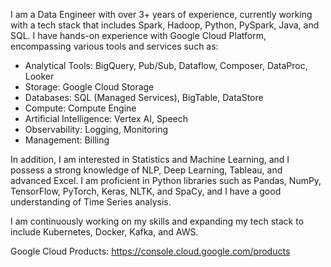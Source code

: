 I am a Data Engineer with over 3+ years of experience, currently working with a tech stack that includes Spark, Hadoop, Python, PySpark, Java, and SQL. 
I have hands-on experience with Google Cloud Platform, encompassing various tools and services such as:

- Analytical Tools: BigQuery, Pub/Sub, Dataflow, Composer, DataProc, Looker
- Storage: Google Cloud Storage
- Databases: SQL (Managed Services), BigTable, DataStore
- Compute: Compute Engine
- Artificial Intelligence: Vertex AI, Speech
- Observability: Logging, Monitoring
- Management: Billing

In addition, I am interested in Statistics and Machine Learning, and I possess a strong knowledge of NLP, Deep Learning, Tableau, and advanced Excel. 
I am proficient in Python libraries such as Pandas, NumPy, TensorFlow, PyTorch, Keras, NLTK, and SpaCy, and I have a good understanding of Time Series analysis.

I am continuously working on my skills and expanding my tech stack to include Kubernetes, Docker, Kafka, and AWS.

Google Cloud Products: https://console.cloud.google.com/products

<!---
This is a comment.
--->
